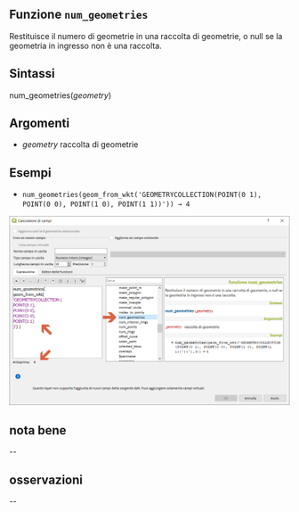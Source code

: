 ## Funzione `num_geometries`

Restituisce il numero di geometrie in una raccolta di geometrie, o null se la geometria in ingresso non è una raccolta.

## Sintassi

num_geometries(_geometry_)

## Argomenti

* _geometry_ raccolta di geometrie

## Esempi

* `num_geometries(geom_from_wkt('GEOMETRYCOLLECTION(POINT(0 1), POINT(0 0), POINT(1 0), POINT(1 1))')) → 4`


<img src="/img/geometria/num_geometries/num_geometries1.png">

## nota bene

--

## osservazioni

--
